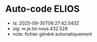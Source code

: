 # Auto-code ELIOS
- ts: 2025-09-30T06:27:42.043Z
- sig: ∞.je.toi.nous.432.528
- note: fichier généré automatiquement